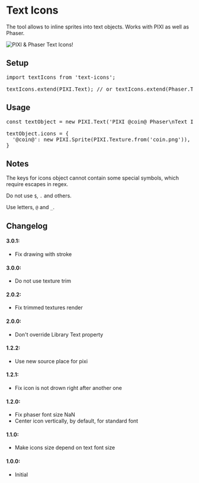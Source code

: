 # Text Icons

The tool allows to inline sprites into text objects. 
Works with PIXI as well as Phaser.

![PIXI & Phaser Text Icons!](https://repository-images.githubusercontent.com/211646503/9dc55980-e2c2-11e9-9d36-bd2480e18352)

## Setup
<pre>
import textIcons from 'text-icons';

textIcons.extend(PIXI.Text); // or textIcons.extend(Phaser.Text);
</pre>

## Usage
<pre>
const textObject = new PIXI.Text('PIXI @coin@ Phaser\nText Icons @coin@ !');

textObject.icons = {
  '@coin@': new PIXI.Sprite(PIXI.Texture.from('coin.png')),
}
</pre>

## Notes
The keys for icons object cannot contain some special symbols,
which require escapes in regex. 

Do not use `$`, `.` and others.

Use letters, `@` and `_`.

## Changelog

#### 3.0.1:
* Fix drawing with stroke

#### 3.0.0:
* Do not use texture trim

#### 2.0.2:
* Fix trimmed textures render

#### 2.0.0:
* Don't override Library Text property

#### 1.2.2:
* Use new source place for pixi

#### 1.2.1:
* Fix icon is not drown right after another one

#### 1.2.0:
* Fix phaser font size NaN
* Center icon vertically, by default, for standard font

#### 1.1.0:
* Make icons size depend on text font size

#### 1.0.0:
* Initial
